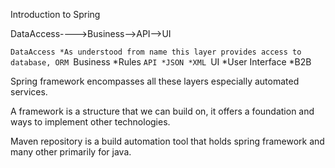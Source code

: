 Introduction to Spring 

DataAccess---->Business-->API-->UI

`DataAccess
*As understood from name this layer provides access to database, ORM
`Business
*Rules
`API
*JSON
*XML
`UI
*User Interface
*B2B

Spring framework encompasses all these layers especially automated services.

A framework is a structure that we can build on, it offers a foundation and ways to implement other technologies.

Maven repository is a build automation tool that holds spring framework and many other primarily for java.

 
